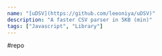 ```yaml
---
name: "[uDSV](https://github.com/leeoniya/uDSV)"
description: "A faster CSV parser in 5KB (min)"
tags: ["Javascript", "Library"]
---
```

#repo
